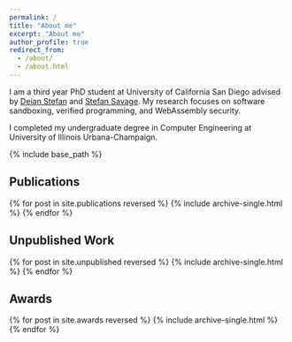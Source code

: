 ```yaml
---
permalink: /
title: "About me"
excerpt: "About me"
author_profile: true
redirect_from: 
  - /about/
  - /about.html
---
```


I am a third year PhD student at University of California San Diego advised by <a href="https://cseweb.ucsd.edu//~dstefan/">Deian Stefan</a>
 and <a href="https://cseweb.ucsd.edu/~savage/"> Stefan Savage</a>. My research focuses on software sandboxing, verified programming, and WebAssembly security. 

I completed my undergraduate degree in Computer Engineering at University of Illinois Urbana-Champaign.


{% include base_path %}



<a id="publications"></a> 
<h2>Publications</h2> 

{% for post in site.publications reversed %}
  {% include archive-single.html %}
{% endfor %}



<a id="unpublished"></a> 
<h2>Unpublished Work</h2>

{% for post in site.unpublished reversed %}
  {% include archive-single.html %}
{% endfor %}



<a id="awards"></a> 
<h2>Awards</h2>

{% for post in site.awards reversed %}
  {% include archive-single.html %}
{% endfor %}



